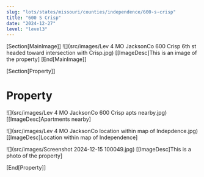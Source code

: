 ```yaml
---
slug: "lots/states/missouri/counties/independence/600-s-crisp"
title: "600 S Crisp"
date: "2024-12-27"
level: "level3"
---
```


[Section[MainImage]]
![](src/images/Lev 4 MO JacksonCo 600 Crisp 6th st headed toward intersection with Crisp.jpg)
[[ImageDesc]This is an image of the property]
[End[MainImage]]

[Section[Property]]
# Property

![](src/images/Lev 4 MO JacksonCo 600 Crisp apts nearby.jpg)
[[ImageDesc]Apartments nearby]

![](src/images/Lev 4 MO JacksonCo location within map of Indepdence.jpg)
[[ImageDesc]Location within map of Independence]

![](src/images/Screenshot 2024-12-15 100049.jpg)
[[ImageDesc]This is a photo of the property]

[End[Property]]


